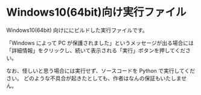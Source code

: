 # Windows10(64bit)向け実行ファイル

Windows10(64bit) 向けににビルドした実行ファイルです。

「Windows によって PC が保護されました」というメッセージが出る場合には「詳細情報」をクリックし、続いて表示される「実行」ボタンを押してください。

なお、怪しいと思う場合には実行せず、ソースコードを Python で実行してください。
どのような不具合が起きたとしても、作者はなんの保証もいたしません。
